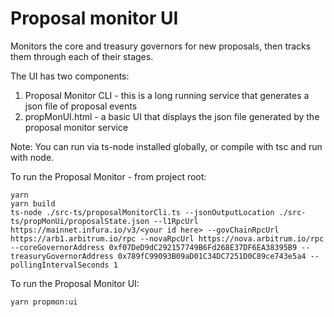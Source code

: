 # Proposal monitor UI
Monitors the core and treasury governors for new proposals, then tracks them through each of their stages.

The UI has two components:
1. Proposal Monitor CLI - this is a long running service that generates a json file of proposal events
2. propMonUI.html - a basic UI that displays the json file generated by the proposal monitor service

Note: You can run via ts-node installed globally, or compile with tsc and run with node.

To run the Proposal Monitor - from project root:
```
yarn
yarn build
ts-node ./src-ts/proposalMonitorCli.ts --jsonOutputLocation ./src-ts/propMonUi/proposalState.json --l1RpcUrl https://mainnet.infura.io/v3/<your id here> --govChainRpcUrl https://arb1.arbitrum.io/rpc --novaRpcUrl https://nova.arbitrum.io/rpc --coreGovernorAddress 0xf07DeD9dC292157749B6Fd268E37DF6EA38395B9 --treasuryGovernorAddress 0x789fC99093B09aD01C34DC7251D0C89ce743e5a4 --pollingIntervalSeconds 1
```

To run the Proposal Monitor UI:
```
yarn propmon:ui
```

